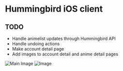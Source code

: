 # Hummingbird iOS client

TODO
----
* Handle animelist updates through Hummingbird API
* Handle undoing actions
* Make account detail page
* Add images to account detail and anime detail pages

![Main Image](http://i.imgur.com/rRDk5nF.png?1)
![Image](http://i.imgur.com/4TQvuO0.png?1)



